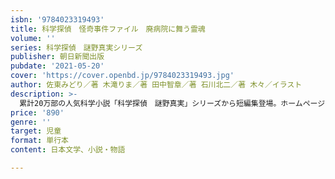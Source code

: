 ```yaml
---
isbn: '9784023319493'
title: 科学探偵　怪奇事件ファイル　廃病院に舞う霊魂
volume: ''
series: 科学探偵　謎野真実シリーズ
publisher: 朝日新聞出版
pubdate: '2021-05-20'
cover: 'https://cover.openbd.jp/9784023319493.jpg'
author: 佐東みどり／著 木滝りま／著 田中智章／著 石川北二／著 木々／イラスト
description: >-
  累計20万部の人気科学小説「科学探偵　謎野真実」シリーズから短編集登場。ホームページを通じ寄せられる様々な怪奇事件を、真実が科学の力で解き明かしていく。2021年１～３月に「朝日小学生新聞」に連載されたストーリーに書き下ろしや特典マンガを加え２分冊で刊行！
price: '890'
genre: ''
target: 児童
format: 単行本
content: 日本文学、小説・物語

---
```

